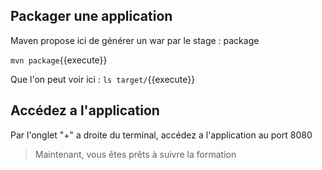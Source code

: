 ## Packager une application

Maven propose ici de générer un war par le stage : package 

`
mvn package
`{{execute}}


Que l'on peut voir ici :
`
ls target/
`{{execute}}
## Accédez a l'application

Par l'onglet "+" a droite du terminal, accédez a l'application au port 8080

> Maintenant, vous êtes prêts à suivre la formation
